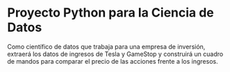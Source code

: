 # Proyecto Python para la Ciencia de Datos
 Como científico de datos que trabaja para una empresa de inversión, extraerá los datos de ingresos de Tesla y GameStop y construirá un cuadro de mandos para comparar el precio de las acciones frente a los ingresos. 
